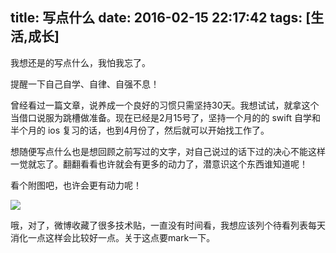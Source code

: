 title: 写点什么
date: 2016-02-15 22:17:42
tags: [生活,成长]
---
我想还是的写点什么，我怕我忘了。

<!-- more -->

提醒一下自己自学、自律、自强不息！

曾经看过一篇文章，说养成一个良好的习惯只需坚持30天。我想试试，就拿这个当借口说服为跳槽做准备。现在已经是2月15号了，坚持一个月的的 swift 自学和半个月的 ios 复习的话，也到4月份了，然后就可以开始找工作了。

想随便写点什么也是想回顾之前写过的文字，对自己说过的话下过的决心不能这样一觉就忘了。翻翻看看也许就会有更多的动力了，潜意识这个东西谁知道呢！

看个附图吧，也许会更有动力呢！

![](../../../../images/IDG：中国准独角兽公司薪酬调研报告-ios-2016.png)

哦，对了，微博收藏了很多技术贴，一直没有时间看，我想应该列个待看列表每天消化一点这样会比较好一点。关于这点要mark一下。
